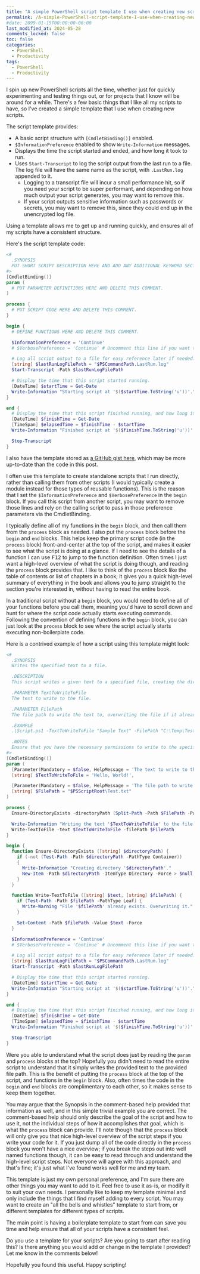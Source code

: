 ```yaml
---
title: "A simple PowerShell script template I use when creating new scripts"
permalink: /A-simple-PowerShell-script-template-I-use-when-creating-new-scripts/
#date: 2099-01-15T00:00:00-06:00
last_modified_at: 2024-05-28
comments_locked: false
toc: false
categories:
  - PowerShell
  - Productivity
tags:
  - PowerShell
  - Productivity
---
```


I spin up new PowerShell scripts all the time, whether just for quickly experimenting and testing things out, or for projects that I know will be around for a while.
There's a few basic things that I like all my scripts to have, so I've created a simple template that I use when creating new scripts.

The script template provides:

- A basic script structure with `[CmdletBinding()]` enabled.
- `$InformationPreference` enabled to show `Write-Information` messages.
- Displays the time the script started and ended, and how long it took to run.
- Uses `Start-Transcript` to log the script output from the last run to a file.
  The log file will have the same name as the script, with `.LastRun.log` appended to it.
  - Logging to a transcript file will incur a small performance hit, so if you need your script to be super performant, and depending on how much output your script generates, you may want to remove this.
  - If your script outputs sensitive information such as passwords or secrets, you may want to remove this, since they could end up in the unencrypted log file.

Using a template allows me to get up and running quickly, and ensures all of my scripts have a consistent structure.

Here's the script template code:

```powershell
<#
  .SYNOPSIS
  PUT SHORT SCRIPT DESCRIPTION HERE AND ADD ANY ADDITIONAL KEYWORD SECTIONS AS NEEDED (.PARAMETER, .EXAMPLE, ETC.).
#>
[CmdletBinding()]
param (
  # PUT PARAMETER DEFINITIONS HERE AND DELETE THIS COMMENT.
)

process {
  # PUT SCRIPT CODE HERE AND DELETE THIS COMMENT.
}

begin {
  # DEFINE FUNCTIONS HERE AND DELETE THIS COMMENT.

  $InformationPreference = 'Continue'
  # $VerbosePreference = 'Continue' # Uncomment this line if you want to see verbose messages.

  # Log all script output to a file for easy reference later if needed.
  [string] $lastRunLogFilePath = "$PSCommandPath.LastRun.log"
  Start-Transcript -Path $lastRunLogFilePath

  # Display the time that this script started running.
  [DateTime] $startTime = Get-Date
  Write-Information "Starting script at '$($startTime.ToString('u'))'."
}

end {
  # Display the time that this script finished running, and how long it took to run.
  [DateTime] $finishTime = Get-Date
  [TimeSpan] $elapsedTime = $finishTime - $startTime
  Write-Information "Finished script at '$($finishTime.ToString('u'))'. Took '$elapsedTime' to run."

  Stop-Transcript
}
```

I also have the template stored as [a GitHub gist here](https://gist.github.com/deadlydog/d04b5d43170a90d8bc0143373d90010f), which may be more up-to-date than the code in this post.

I often use this template to create standalone scripts that I run directly, rather than calling them from other scripts (I would typically create a module instead for those types of reusable functions).
This is the reason that I set the `$InformationPreference` and `$VerbosePreference` in the `begin` block.
If you call this script from another script, you may want to remove those lines and rely on the calling script to pass in those preference parameters via the CmdletBinding.

I typically define all of my functions in the `begin` block, and then call them from the `process` block as needed.
I also put the `process` block before the `begin` and `end` blocks.
This helps keep the primary script code (in the `process` block) front-and-center at the top of the script, and makes it easier to see what the script is doing at a glance.
If I need to see the details of a function I can use <kbd>F12</kbd> to jump to the function definition.
Often times I just want a high-level overview of what the script is doing though, and reading the `process` block provides that.
I like to think of the `process` block like the table of contents or list of chapters in a book; it gives you a quick high-level summary of everything in the book and allows you to jump straight to the section you're interested in, without having to read the entire book.

In a traditional script without a `begin` block, you would need to define all of your functions before you call them, meaning you'd have to scroll down and hunt for where the script code actually starts executing commands.
Following the convention of defining functions in the `begin` block, you can just look at the `process` block to see where the script actually starts executing non-boilerplate code.

Here is a contrived example of how a script using this template might look:

```powershell
<#
  .SYNOPSIS
  Writes the specified text to a file.

  .DESCRIPTION
  This script writes a given text to a specified file, creating the directory if it doesn't exist.

  .PARAMETER TextToWriteToFile
  The text to write to the file.

  .PARAMETER FilePath
  The file path to write the text to, overwriting the file if it already exists.

  .EXAMPLE
  .\Script.ps1 -TextToWriteToFile "Sample Text" -FilePath "C:\Temp\Test.txt"

  .NOTES
  Ensure that you have the necessary permissions to write to the specified file path.
#>
[CmdletBinding()]
param (
  [Parameter(Mandatory = $false, HelpMessage = 'The text to write to the file.')]
  [string] $TextToWriteToFile = 'Hello, World!',

  [Parameter(Mandatory = $false, HelpMessage = 'The file path to write the text to.')]
  [string] $FilePath = "$PSScriptRoot\Test.txt"
)

process {
  Ensure-DirectoryExists -directoryPath (Split-Path -Path $FilePath -Parent)

  Write-Information "Writing the text '$TextToWriteToFile' to the file '$FilePath'."
  Write-TextToFile -text $TextToWriteToFile -filePath $FilePath
}

begin {
  function Ensure-DirectoryExists ([string] $directoryPath) {
    if (-not (Test-Path -Path $directoryPath -PathType Container))
    {
      Write-Information "Creating directory '$directoryPath'."
      New-Item -Path $directoryPath -ItemType Directory -Force > $null
    }
  }

  function Write-TextToFile ([string] $text, [string] $filePath) {
    if (Test-Path -Path $filePath -PathType Leaf) {
      Write-Warning "File '$filePath' already exists. Overwriting it."
    }

    Set-Content -Path $filePath -Value $text -Force
  }

  $InformationPreference = 'Continue'
  # $VerbosePreference = 'Continue' # Uncomment this line if you want to see verbose messages.

  # Log all script output to a file for easy reference later if needed.
  [string] $lastRunLogFilePath = "$PSCommandPath.LastRun.log"
  Start-Transcript -Path $lastRunLogFilePath

  # Display the time that this script started running.
  [DateTime] $startTime = Get-Date
  Write-Information "Starting script at '$($startTime.ToString('u'))'."
}

end {
  # Display the time that this script finished running, and how long it took to run.
  [DateTime] $finishTime = Get-Date
  [TimeSpan] $elapsedTime = $finishTime - $startTime
  Write-Information "Finished script at '$($finishTime.ToString('u'))'. Took '$elapsedTime' to run."

  Stop-Transcript
}
```

Were you able to understand what the script does just by reading the `param` and `process` blocks at the top?
Hopefully you didn't need to read the entire script to understand that it simply writes the provided text to the provided file path.
This is the benefit of putting the `process` block at the top of the script, and functions in the `begin` block.
Also, often times the code in the `begin` and `end` blocks are complimentary to each other, so it makes sense to keep them together.

You may argue that the Synopsis in the comment-based help provided that information as well, and in this simple trivial example you are correct.
The comment-based help should only describe the goal of the script and how to use it, not the individual steps of how it accomplishes that goal, which is what the `process` block can provide.
I'll note though that the `process` block will only give you that nice high-level overview of the script steps if you write your code for it.
If you just dump all of the code directly in the `process` block you won't have a nice overview; if you break the steps out into well named functions though, it can be easy to read through and understand the high-level script steps.
Not everyone will agree with this approach, and that's fine; it's just what I've found works well for me and my team.

This template is just my own personal preference, and I'm sure there are other things you may want to add to it.
Feel free to use it as-is, or modify it to suit your own needs.
I personally like to keep my template minimal and only include the things that I find myself adding to every script.
You may want to create an "all the bells and whistles" template to start from, or different templates for different types of scripts.

The main point is having a boilerplate template to start from can save you time and help ensure that all of your scripts have a consistent feel.

Do you use a template for your scripts?
Are you going to start after reading this?
Is there anything you would add or change in the template I provided?
Let me know in the comments below!

Hopefully you found this useful.
Happy scripting!
